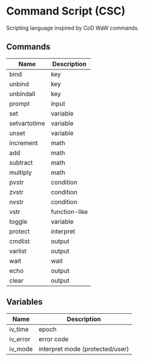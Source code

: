 # Command Script (CSC)
Scripting language inspired by CoD WaW commands.

## Commands
|      Name     | Description |
| ------------- | ----------- |
|         bind | key |
|       unbind | key |
|    unbindall | key |
|       prompt | input |
|          set | variable |
| setvartotime | variable |
|        unset | variable |
|    increment | math |
|          add | math |
|     subtract | math |
|     multiply | math |
|        pvstr | condition |
|        zvstr | condition |
|        nvstr | condition |
|         vstr | function-like |
|       toggle | variable |
|      protect | interpret | (vars cannot be overwritten by program after protect run, etc)
|      cmdlist | output |
|      varlist | output |
|         wait | wait |
|         echo | output |
|        clear | output |

## Variables
|   Name   | Description |
| -------- | ----------- |
|  iv_time | epoch |
| iv_error | error code |
|  iv_mode | interpret mode (protected/user) |